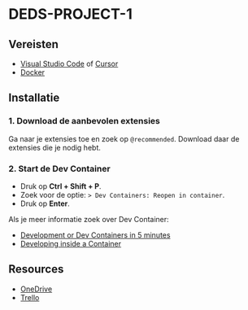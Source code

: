 # DEDS-PROJECT-1

## Vereisten

- [Visual Studio Code](https://code.visualstudio.com/) of [Cursor](https://www.cursor.com/)
- [Docker](https://www.docker.com/)

## Installatie

### 1. Download de aanbevolen extensies

Ga naar je extensies toe en zoek op `@recommended`. Download daar de extensies die je nodig hebt.

### 2. Start de Dev Container

- Druk op **Ctrl + Shift + P**.
- Zoek voor de optie: `> Dev Containers: Reopen in container`.
- Druk op **Enter**.

Als je meer informatie zoek over Dev Container:

- [Development or Dev Containers in 5 minutes](https://www.youtube.com/watch?v=Un2Nw00oL2s)
- [Developing inside a Container](https://code.visualstudio.com/docs/devcontainers/containers)

## Resources

- [OneDrive](https://dehaagsehogeschool-my.sharepoint.com/:f:/g/personal/23078995_student_hhs_nl/Et_iwd-JNxJLjoUXHYEIr10Bdm80pQ8Qy7Dyop0ZqZ3o6A?e=uf2pDZ)
- [Trello](https://trello.com/invite/b/67d87919b28781d55cd1f564/ATTI44b04e2f2e46ca3553312bed68e31bc011EFD37D/deds-project-1)
